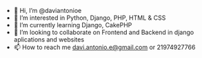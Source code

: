 - 👋 Hi, I’m @daviantonioe
- 👀 I’m interested in Python, Django, PHP, HTML & CSS
- 🌱 I’m currently learning Django, CakePHP
- 💞️ I’m looking to collaborate on Frontend and Backend in django aplications and websites
- 📫 How to reach me davi.antonio.e@gmail.com or 21974927766

<!---
daviantonioe/daviantonioe is a ✨ special ✨ repository because its `README.md` (this file) appears on your GitHub profile.
You can click the Preview link to take a look at your changes.
--->
